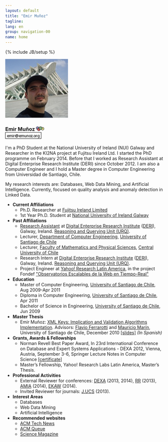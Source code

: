 ```yaml
---
layout: default
title: "Emir Muñoz"
tagline: 
lang: en
group: navigation-00
name: home
---
```

{% include JB/setup %}

<!-- ## Contact Information -->

<div class="bs-component">
	<div class="jumbotron">
		<div class="row">
			<div class="col-lg-3 text-center">
				<img id="image_main" alt="My photo" width="200" height="187" src="./images/DSC02506-3.JPG">
				<h3>
					<span property="foaf:title"></span>
					<span property="foaf:givenname">Emir</span>
					<span property="foaf:familyName">Muñoz</span>
					<a target="_self" href="./foaf.xml"><img width="26" border="0" height="14" title="FOAF file of: Emir Muñoz" alt="FOAF file of: Emir Muñoz" src="./images/foaf.gif"></a>
					<br>
					<a href="mailto:emir at emunoz dot org"><img alt="email" src="./images/mail.png"></a>
				</h3>
			</div>
			<div class="col-lg-9">
				<div class="span4">
					<p>I'm a PhD Student at the National University of Ireland (NUI) Galway and Researcher in the KI2NA project at Fujitsu Ireland Ltd. I started the PhD programme on February 2014.
					Before that I worked as Research Assistant at Digital Enterprise Research Institute (DERI) since October 2012. I am also a Computer Engineer and I hold a Master degree in Computer 
					Engineering from Universidad de Santiago, Chile.</p>
					<p>My research interests are: Databases, Web Data Mining, and Artificial Intelligence. Currently, focused on quality analysis and anomaly detection in Linked Data.</p>
				</div>
			</div>
		</div>
	</div>
</div>

<div class="bs-component">
	<ul>
		<li><b>Current Affiliations</b>
		<ul>
			<li>Ph.D. Researcher at <a target="_blank" href="http://www.fujitsu.com/ie/">Fujitsu Ireland Limited</a></li>
			<li>1st Year Ph.D. Student at <a target="_blank" href="http://www.nuigalway.ie/">National University of Ireland Galway</a></li>
		</ul>
		</li>
		<li><b>Past Affiliations</b>
		<ul>
			<li><a target="_blank" href="http://www.deri.ie/users/emir-munoz">Research Assistant</a> at <a target="_blank" href="http://www.deri.ie/">Digital Enterprise Research Institute</a> (<a target="_blank" href="http://www.deri.ie/">DERI</a>), Galway, Ireland. <a target="_blank" href="http://urq.deri.ie/">Reasoning and Querying Unit (URQ)</a>.</li>
			<li>Lecturer, <a target="_blank" href="http://www.informatica.usach.cl/">Department of Computer Engineering</a>, <a target="_blank" href="http://www.usach.cl/">University of Santiago de Chile</a></li>
			<li>Lecturer, <a target="_blank" href="http://ucentral.cl/prontus_ucentral2012/site/edic/base/port/fcfm.html">Faculty of Mathematics and Physical Sciences</a>, <a target="_blank" href="http://www.ucentral.cl/prontus_ucentral/site/edic/base/port/inicio.html">Central University of Chile</a></li>
			<li>Research Intern at <a target="_blank" href="http://www.deri.ie/">Digital Enterprise Research Institute</a> (<a target="_blank" href="http://www.deri.ie/">DERI</a>), Galway, Ireland. <a target="_blank" href="http://urq.deri.ie/">Reasoning and Querying Unit (URQ)</a>.</li>
			<li>Project Engineer at <a target="_blank" href="http://labs.yahoo.com/location/santiago/">Yahoo! Research Latin America</a>, in the project Fondef <a target="_blank" href="http://www.conicyt.cl/fondef/2010/11/12/proyecto-fondef-%E2%80%9Cobservatorios-escalables-de-la-web-en-tiempo-real%E2%80%9D/">"Observatorios Escalables de la Web en Tiempo-Real"</a></li>
		</ul>
		</li>
		<li><b>Education</b>
		<ul>
			<li>Master of Computer Engineering, <a target="_blank" href="http://www.informatica.usach.cl/">University of Santiago de Chile</a>, Aug 2009-Apr 2011</li>
			<li>Diploma in Computer Engineering, <a target="_blank" href="http://www.informatica.usach.cl/">University of Santiago de Chile</a>, Apr 2011</li>
			<li>Bachelor of Science in Engineering, <a target="_blank" href="http://www.informatica.usach.cl/">University of Santiago de Chile</a>, Jun 2009</li>
		</ul>
		</li>
		<li><b>Master Thesis</b>
		<ul>
			<li>Emir Muñoz: <a target="_blank" href="publications/files/master-thesis-2011.pdf">XML Keys: Implication and Validation Algorithms Implementation</a>. Advisors: <a target="_blank" href="https://www.scch.at/de/team/person_id/189/field/0/category/0">Flavio Ferrarotti</a> and <a target="_blank" href="http://www.dcc.uchile.cl/%7Emmarin/">Mauricio Marín</a>, University of Santiago de Chile, December 2010 <a href="publications/files/master-thesis-2011-slides.pdf">[slides]</a> <i>(In Spanish)</i></li>
		</ul>
		</li>
		<li><b>Grants, Awards &amp; Fellowships</b>
		<ul>
			<li>Norman Revell Best Paper Award, In 23rd International Conference on Database and Expert Systems Applications - DEXA 2012, Vienna, Austria, September 3-6, Springer Lecture Notes in Computer Science <a href="publications/files/BPA-DEXA2012.pdf">[certificate]</a></li>
			<li>Master&rsquo;s Fellowship, Yahoo! Research Labs Latin America, Master&rsquo;s Thesis.</li>
		</ul>
		</li>
		<li><b>Professional Activities</b>
		<ul>
			<li>External Reviewer for conferences: <a href="http://www.dexa.org/" target="_blank">DEXA</a> (2013, 2014), <a href="http://rr2013.uni-mannheim.de/" target="_blank">RR</a> (2013), <a href="http://www.amia.org/" target="_blank">AMIA</a> (2014), <a href="http://www.ida.liu.se/conferences/EKAW14/home.html" target="_blank">EKAW</a> (2014).</li>
			<li>Invited Reviewer for journals: <a href="http://www.jucs.org/" target="_blank">J.UCS</a> (2013).</li>
		</ul>
		</li>
		<li><b>Interest Areas</b>
		<ul>
			<li>Databases</li>
			<li>Web Data Mining</li>
			<li>Artificial Intelligence</li>
		</ul>
		</li>
		<li><b>Recommended websites</b>
		<ul>
			<li><a target="_blank" href="http://technews.acm.org/">ACM Tech News </a></li>
			<li><a target="_blank" href="http://queue.acm.org/">ACM Queue </a></li>
			<li><a target="_blank" href="http://www.sciencemag.org/magazine.dtl">Science Magazine</a></li>
		</ul>
		</li>
	</ul>
</div>
